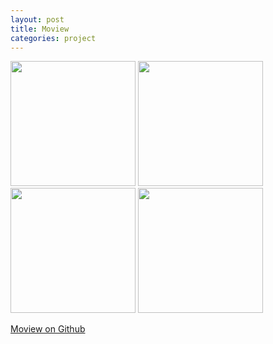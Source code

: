```yaml
---
layout: post
title: Moview
categories: project
---
```


<!-- ![an image alt text]({{ site.baseurl }}/images/fulls/moview/moview-dark-home.jpg "an image title") -->

<img src="irfananda00.github.io/images/fulls/moview/moview-dark-home.jpg" style="width:200px" />
<img src="irfananda00.github.io/images/fulls/moview/moview-light-home.jpg" style="width:200px" />
<img src="irfananda00.github.io/images/fulls/moview/moview-detail.jpg" style="width:200px" />
<img src="irfananda00.github.io/images/fulls/moview/moview-settings.jpg" style="width:200px" />

<a href="https://github.com/irfananda00/Moview" target="_blank">Moview on Github</a>
